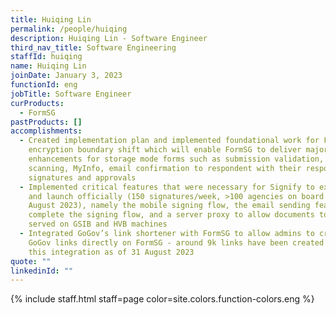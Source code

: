 ```yaml
---
title: Huiqing Lin
permalink: /people/huiqing
description: Huiqing Lin - Software Engineer
third_nav_title: Software Engineering
staffId: huiqing
name: Huiqing Lin
joinDate: January 3, 2023
functionId: eng
jobTitle: Software Engineer
curProducts:
  - FormSG
pastProducts: []
accomplishments:
  - Created implementation plan and implemented foundational work for FormSG’s
    encryption boundary shift which will enable FormSG to deliver major feature
    enhancements for storage mode forms such as submission validation, virus
    scanning, MyInfo, email confirmation to respondent with their response,
    signatures and approvals
  - Implemented critical features that were necessary for Signify to exit beta
    and launch officially (150 signatures/week, >100 agencies on board as of 31
    August 2023), namely the mobile signing flow, the email sending feature to
    complete the signing flow, and a server proxy to allow documents to be
    served on GSIB and HVB machines
  - Integrated GoGov’s link shortener with FormSG to allow admins to create
    GoGov links directly on FormSG - around 9k links have been created through
    this integration as of 31 August 2023
quote: ""
linkedinId: ""
---
```


{% include staff.html staff=page color=site.colors.function-colors.eng %}
